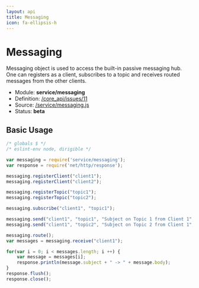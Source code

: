 ```yaml
---
layout: api
title: Messaging
icon: fa-ellipsis-h
---
```


Messaging
===

Messaging object is used to access the built-in passive messaging hub. One can registers as a client, subscribes to a topic and receives routed messages from the other clients.

- Module: **service/messaging**
- Definition: [/core_api/issues/11](https://github.com/dirigiblelabs/core_api/issues/11)
- Source: [/service/messaging.js](https://github.com/dirigiblelabs/core_api/blob/master/core_api/ScriptingServices/service/messaging.js)
- Status: **beta**

Basic Usage
---

```javascript
/* globals $ */
/* eslint-env node, dirigible */

var messaging = require('service/messaging');
var response = require('net/http/response');

messaging.registerClient("client1");
messaging.registerClient("client2");

messaging.registerTopic("topic1");
messaging.registerTopic("topic2");

messaging.subscribe("client1", "topic1");

messaging.send("client1", "topic1", "Subject on Topic 1 from Client 1", "Message from Client1");
messaging.send("client1", "topic2", "Subject on Topic 2 from Client 1", "Message from Client1");

messaging.route();
var messages = messaging.receive("client1");

for(var i = 0; i < messages.length; i ++) {
    var message = messages[i];
    response.println(message.subject + " -> " + message.body);
}
response.flush();
response.close();
```
